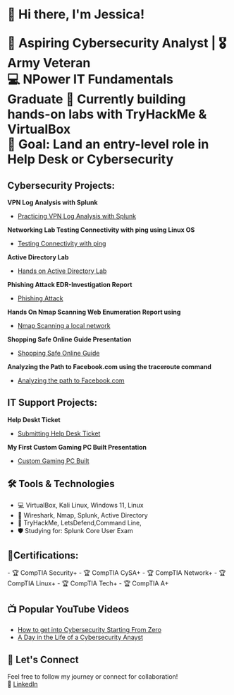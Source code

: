 <h1> 👋 Hi there, I'm Jessica!



🔐 **Aspiring Cybersecurity Analyst** | 🎖️ **Army Veteran**  
💻 NPower IT Fundamentals Graduate  🌱 Currently building hands-on labs with TryHackMe & VirtualBox  
🎯 Goal: Land an entry-level role in Help Desk or Cybersecurity

<h2> Cybersecurity Projects:</h2>

   <b>VPN Log Analysis with Splunk</b>
- [Practicing VPN Log Analysis with Splunk](https://github.com/jessi910/JS_VPN_Log_Analysis_with_Splunk_Cybersecurity)

 <b>Networking Lab Testing Connectivity with ping using Linux OS</b>
- [Testing Connectivity with ping ](https://github.com/jessi910/Networking-Lab-Testing-Connectivity-with-ping)

 <b>Active Directory Lab</b> 
- [ Hands on Active Directory Lab ](https://github.com/jessi910/JS_Active_Directory_Virtual_Lab)

  
 <b>Phishing Attack EDR-Investigation Report</b> 
- [ Phishing Attack](https://github.com/jessi910/JS_Phishing_Attack_EDR_Investigation_Report_Cybersecurity/tree/main)

<b>Hands On Nmap Scanning Web Enumeration Report using</b> 
- [ Nmap Scanning a local network](https://github.com/jessi910/JS_Hands_On_Lab_Network_Scanning_and_Web_Enumeration_with_Nmap_Cybersecurity)

<b>Shopping Safe Online Guide Presentation</b> 
- [ Shopping Safe Online Guide](https://github.com/jessi910/JS_Shopping_Safe_Online_PowerPoint_Guide_Cybersecurity-)

 <b>Analyzing the Path to Facebook.com using the traceroute command</b> 
- [ Analyzing the path to Facebook.com ](https://github.com/jessi910/JS-My_First_Custom_Gaming_PC_Build-IT-support-)

<h2> IT Support Projects:</h2>

<b>Help Deskt Ticket</b> 
- [ Submitting Help Desk Ticket ](https://github.com/jessi910/JS-Help_desk_ticket-IT-Support-)

 <b>My First Custom Gaming PC Built Presentation</b> 
- [ Custom Gaming PC Built ](https://github.com/jessi910/JS-My_First_Custom_Gaming_PC_Build-IT-support-)


 
 
 
## 🛠️ Tools & Technologies
- 💻 VirtualBox, Kali Linux, Windows 11, Linux
- 📡 Wireshark, Nmap, Splunk, Active Directory
- 🧪 TryHackMe, LetsDefend,Command Line, 
- 🛡️ Studying for: Splunk Core User Exam

 
<h2> 📜Certifications:</h2>
- 🏆 CompTIA Security+
- 🏆 CompTIA CySA+
- 🏆 CompTIA Network+
- 🏆 CompTIA Linux+
- 🏆 CompTIA Tech+
- 🏆 CompTIA A+

<h2>📺 Popular YouTube Videos</h2>

- [How to get into Cybersecurity Starting From Zero](https://www.youtube.com/watch?v=a83ASGn_V_s)
- [A Day in the Life of a Cybersecurity Anayst](https://www.youtube.com/watch?v=uHy3oM7NnoU)

## 🤝 Let's Connect
Feel free to follow my journey or connect for collaboration!  
🔗 [LinkedIn](https://www.linkedin.com/in/jstovall1) 



